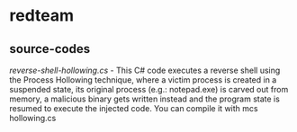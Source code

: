 # redteam

## source-codes
*reverse-shell-hollowing.cs* - This C# code executes a reverse shell using the Process Hollowing technique, where a victim process is created in a suspended state, its original process (e.g.: notepad.exe) is carved out from memory, a malicious binary gets written instead and the program state is resumed to execute the injected code.
You can compile it with mcs hollowing.cs
